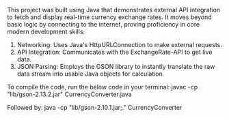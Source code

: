 This project was built using Java that demonstrates external API integration to fetch and display real-time currency exchange rates. 
It moves beyond basic logic by connecting to the internet, proving proficiency in core modern development skills:

1. Networking: Uses Java's HttpURLConnection to make external requests.
2. API Integration: Communicates with the ExchangeRate-API to get live data.
3. JSON Parsing: Employs the GSON library to instantly translate the raw data stream into usable Java objects for calculation.

To compile the code, run the below code in your terminal: 
javac -cp "lib/gson-2.13.2.jar" CurrencyConverter.java

Followed by: 
java -cp "lib/gson-2.10.1.jar;." CurrencyConverter
